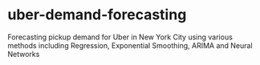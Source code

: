 # uber-demand-forecasting
Forecasting pickup demand for Uber in New York City using various methods including Regression, Exponential Smoothing, ARIMA and Neural Networks
